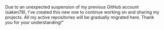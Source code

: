  Due to an unexpected suspension of my previous GitHub account (saken78), I’ve created this new one to continue working on and sharing my projects. All my active repositories will be gradually migrated here. Thank you for your understanding!" 
